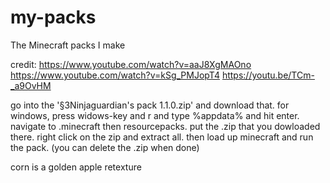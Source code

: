 # my-packs
The Minecraft packs I make

credit: https://www.youtube.com/watch?v=aaJ8XgMAOno https://www.youtube.com/watch?v=kSg_PMJopT4 https://youtu.be/TCm-_a9OvHM

go into the '§3Ninjaguardian's pack 1.1.0.zip' and download that. for windows, press widows-key and r and type %appdata% and hit enter. navigate to .minecraft then resourcepacks. put the .zip that you dowloaded there. right click on the zip and extract all. then load up minecraft and run the pack. (you can delete the .zip when done)

corn is a golden apple retexture
